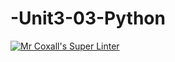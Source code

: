 # -Unit3-03-Python
[![Mr Coxall's Super Linter](https://github.com/ICS3U-Programming-JaydinM/-Unit3-03-Python/workflows/Mr%20Coxall's%20Super%20Linter/badge.svg)](https://github.com/ICS3U-Programming-JaydinM/-Unit3-03-Python/actions/)
